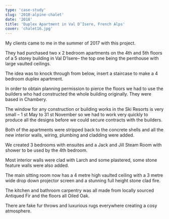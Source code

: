```yaml
---
type: 'case-study'
slug: '2018-alpine-chalet'
date: '2018'
title: 'Duplex Apartment in Val D’Isere, French Alps'
cover: 'chalet16.jpg'
---
```


My clients came to me in the summer of 2017 with this project.

They had purchased two x 2 bedroom apartments on the 4th and 5th floors of a 5 storey building in
Val D’Isere– the top one being the penthouse with large vaulted ceilings.

The idea was to knock through from below, insert a staircase to make a 4 bedroom duplex
apartment.

In order to obtain planning permission to pierce the floors we had to use the builders who had
constructed the whole building originally. They were based in Chambery.

The window for any construction or building works in the Ski Resorts is very small – 1 st May to 31 st
November so we had to work very quickly to produce all the designs before we could secure
contracts with the builders.

Both of the apartments were stripped back to the concrete shells and all the new interior walls,
wiring, plumbing and cladding were added.

We created 3 bedrooms with ensuites and a Jack and Jill Steam Room with shower to be used by the
4th bedroom.

Most interior walls were clad with Larch and some plastered, some stone feature walls were also
added.

The main sitting room now has a 4 metre high vaulted ceiling with a 3 metre wide drop down
projector screen and a stunning full height stone clad fire.

The kitchen and bathroom carpentry was all made from locally sourced Antiqued Fir and the floors
all Oiled Oak.

There are fake fur throws and luxurious rugs everywhere creating a cosy atmosphere.
